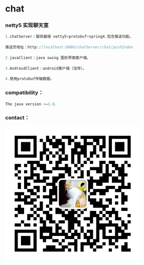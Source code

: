# chat
### netty5 实现聊天室

```java
1.chatServer：服务器端 netty5+protobuf+spring4,包含推送功能。

推送页地址：http://localhost:8080/chatServer/chat/pushIndex

2.javaClient：java swing 图形界面客户端。

3.AndroidClient：android客户端（没传）。

4.使用protobuf传输数据。
```
### compatibility：
```java
The java version >=1.6.
```



###  contact：
![image](https://github.com/hcxin/baiyuSearch/blob/master/images/wx.jpg)

